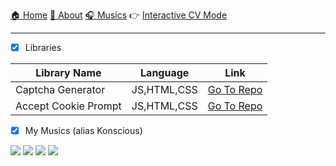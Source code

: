 

 [🏠 Home](https://neupanekushal.com.np/) [ 💬 About](https://neupanekushal.com.np/#about "About") [🎧 Musics](https://www.youtube.com/channel/UCAxqM9yATOsGUNAB8-8MyYw "Videos")
  👉 [Interactive CV Mode](https://neupanekushal.com.np/#cvMode "Interactive CV Mode")

---------------------
- [x] Libraries

| Library Name | Language | Link
|-------------------|----|----------------------------------------------|
| Captcha Generator | JS,HTML,CSS | [Go To Repo](https://github.com/kushalcodes/captcha-gen-js)
| Accept Cookie Prompt | JS,HTML,CSS | [Go To Repo](https://github.com/kushalcodes/accept-cookie-js)

- [x]  My Musics (alias Konscious)

<a href="https://www.youtube.com/watch?v=Sw1hjo4bV4g" title="Konscious - Cosmos"><img src="https://i.ytimg.com/an_webp/-A1Ctu3BSFM/mqdefault_6s.webp?du=3000&sqp=CJikjYUG&rs=AOn4CLCiEGvgKYA2b4rO53Z0dMzg_0DMNg" /></a>
<a href="https://www.youtube.com/watch?v=vVyfpYVJbz0" title="Konscious - Fantasy"><img src="https://i.ytimg.com/an_webp/vVyfpYVJbz0/mqdefault_6s.webp?du=3000&sqp=CJCxjYUG&rs=AOn4CLCE-Og7AzwPYKfVOQsac6NPNPFjAA" /></a> 
<a href="https://www.youtube.com/watch?v=Zk-e-6G4h0Q" title="Konscious - From Earth To Sky"><img src="https://i.ytimg.com/an_webp/Zk-e-6G4h0Q/mqdefault_6s.webp?du=3000&sqp=CPCUjYUG&rs=AOn4CLAnnHFD867yyAlN1QeYrOe7ovQ04A" /></a>
<a href="https://www.youtube.com/watch?v=6Yv4JvoFzsU" title="Konscious - Watch and Wait"><img src="https://i.ytimg.com/an_webp/6Yv4JvoFzsU/mqdefault_6s.webp?du=3000&sqp=COeqjYUG&rs=AOn4CLAqDMb4uTUTcLQ-wDNNGYEx1TC50w" /></a>
